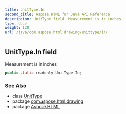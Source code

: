 ```yaml
---
title: UnitType.In
second_title: Aspose.HTML for Java API Reference
description: UnitType field. Measurement is in inches
type: docs
weight: 120
url: /java/com.aspose.html.drawing/unittype/in/
---
```

## UnitType.In field

Measurement is in inches

```java
public static readonly UnitType In;
```

### See Also

* class [UnitType](../)
* package [com.aspose.html.drawing](../../unittype/)
* package [Aspose.HTML](../../../)
